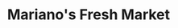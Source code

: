 ---
title: "Mariano's Fresh Market"
url: /chicago/marianos-fresh-market-west-lawrence-avenue/
shop: Supermarkt
---